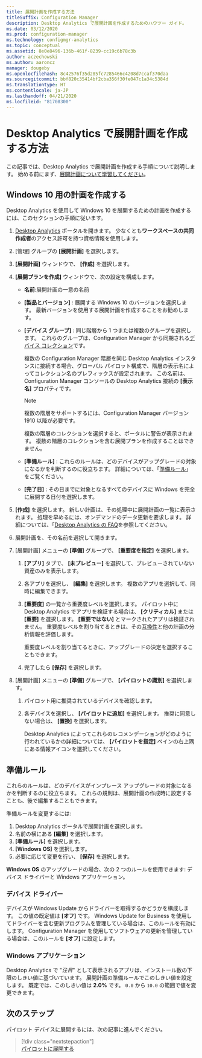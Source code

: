 ```yaml
---
title: 展開計画を作成する方法
titleSuffix: Configuration Manager
description: Desktop Analytics で展開計画を作成するためのハウツー ガイド。
ms.date: 03/12/2020
ms.prod: configuration-manager
ms.technology: configmgr-analytics
ms.topic: conceptual
ms.assetid: 8e0e8496-136b-461f-8239-cc19c6b78c3b
author: aczechowski
ms.author: aaroncz
manager: dougeby
ms.openlocfilehash: 8c42576f35d285fc7285466c4208d7ccaf370daa
ms.sourcegitcommit: bbf820c35414bf2cba356f30fe047c1a34c5384d
ms.translationtype: HT
ms.contentlocale: ja-JP
ms.lasthandoff: 04/21/2020
ms.locfileid: "81708300"
---
```

# <a name="how-to-create-deployment-plans-in-desktop-analytics"></a>Desktop Analytics で展開計画を作成する方法

この記事では、Desktop Analytics で展開計画を作成する手順について説明します。 始める前にまず、[展開計画について学習してください](about-deployment-plans.md)。

## <a name="create-a-plan-for-windows-10"></a>Windows 10 用の計画を作成する

Desktop Analytics を使用して Windows 10 を展開するための計画を作成するには、このセクションの手順に従います。

1. [Desktop Analytics](https://aka.ms/desktopanalytics) ポータルを開きます。 少なくとも**ワークスペースの共同作成者**のアクセス許可を持つ資格情報を使用します。  

2. [管理] グループの **[展開計画]** を選択します。  

3. **[展開計画]** ウィンドウで、 **[作成]** を選択します。  

4. **[展開プランを作成]** ウィンドウで、次の設定を構成します。  

    - **名前**:展開計画の一意の名前  

    - **[製品とバージョン]** : 展開する Windows 10 のバージョンを選択します。 最新バージョンを使用する展開計画を作成することをお勧めします。  

    - **[デバイス グループ]** : 同じ階層から 1 つまたは複数のグループを選択します。 これらのグループは、Configuration Manager から同期される[デバイス コレクション](connect-configmgr.md#bkmk_Collections)です。

        複数の Configuration Manager 階層を同じ Desktop Analytics インスタンスに接続する場合、グローバル パイロット構成で、階層の表示名によってコレクション名のプレフィックスが設定されます。 この名前は、Configuration Manager コンソールの Desktop Analytics 接続の **[表示名]** プロパティです。<!-- 4814075 -->

        > [!NOTE]
        > 複数の階層をサポートするには、Configuration Manager バージョン 1910 以降が必要です。
        >
        > 複数の階層のコレクションを選択すると、ポータルに警告が表示されます。 複数の階層のコレクションを含む展開プランを作成することはできません。<!-- 4814075 -->

    - **[準備ルール]** : これらのルールは、どのデバイスがアップグレードの対象になるかを判断するのに役立ちます。 詳細については、「[準備ルール](#readiness-rules)」をご覧ください。  

    - **[完了日]** : その日までに対象となるすべてのデバイスに Windows を完全に展開する日付を選択します。  

5. **[作成]** を選択します。 新しい計画は、その処理中に展開計画の一覧に表示されます。 処理を早めるには、オンデマンドのデータ更新を要求します。 詳細については、「[Desktop Analytics の FAQ](faq.md#can-i-reduce-the-amount-of-time-it-takes-for-data-to-refresh-in-my-desktop-analytics-portal)を参照してください。  

6. 展開計画を、その名前を選択して開きます。  

7. [展開計画] メニューの **[準備]** グループで、 **[重要度を指定]** を選択します。  

    1. **[アプリ]** タブで、 **[未プレビュー]** を選択して、プレビューされていない資産のみを表示します。  

    2. 各アプリを選択し、 **[編集]** を選択します。 複数のアプリを選択して、同時に編集できます。  

    3. **[重要度]** の一覧から重要度レベルを選択します。 パイロット中に Desktop Analytics でアプリを検証する場合は、 **[クリティカル]** または **[重要]** を選択します。 **[重要ではない]** とマークされたアプリは検証されません。 重要度レベルを割り当てるときは、その[互換性](compat-assessment.md)と他の計画の分析情報を評価します。  

        重要度レベルを割り当てるときに、アップグレードの決定を選択することもできます。  

    4. 完了したら **[保存]** を選択します。  

8. [展開計画] メニューの **[準備]** グループで、 **[パイロットの識別]** を選択します。  

    1. パイロット用に推奨されているデバイスを確認します。  

    2. 各デバイスを選択し、 **[パイロットに追加]** を選択します。 推奨に同意しない場合は、 **[置換]** を選択します。  

        Desktop Analytics によってこれらのレコメンデーションがどのように行われているかの詳細については、 **[パイロットを指定]** ペインの右上隅にある情報アイコンを選択してください。

## <a name="readiness-rules"></a>準備ルール

これらのルールは、どのデバイスがインプレース アップグレードの対象になるかを判断するのに役立ちます。 これらの規則は、展開計画の作成時に設定することも、後で編集することもできます。

準備ルールを変更するには:

1. Desktop Analytics ポータルで展開計画を選択します。
1. 名前の横にある **[編集]** を選択します。
1. **[準備ルール]** を選択します。
1. **[Windows OS]** を選択します。
1. 必要に応じて変更を行い、 **[保存]** を選択します。

**Windows OS** のアップグレードの場合、次の 2 つのルールを使用できます: デバイス ドライバーと Windows アプリケーション。

### <a name="device-drivers"></a>デバイス ドライバー

デバイスが Windows Update からドライバーを取得するかどうかを構成します。 この値の既定値は **[オフ]** です。 Windows Update for Business を使用してドライバーを含む更新プログラムを管理している場合は、このルールを有効にします。 Configuration Manager を使用してソフトウェアの更新を管理している場合は、このルールを **[オフ]** に設定します。

### <a name="windows-applications"></a>Windows アプリケーション

Desktop Analytics で "*注目*" として表示されるアプリは、インストール数の下限のしきい値に基づいています。 展開計画の準備ルールでこのしきい値を設定します。 既定では、このしきい値は **2.0%** です。 `0.0` から `10.0` の範囲で値を変更できます。


## <a name="next-steps"></a>次のステップ

パイロット デバイスに展開するには、次の記事に進んでください。
> [!div class="nextstepaction"]  
> [パイロットに展開する](deploy-pilot.md)  
